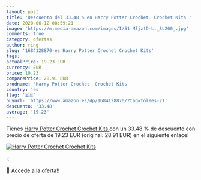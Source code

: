 ```yaml
---
layout: post
title: 'Descuento del 33.48 % en Harry Potter Crochet  Crochet Kits '
date: 2020-06-12 08:59:21
image: 'https://m.media-amazon.com/images/I/51-MljztD-L._SL200_.jpg'
comments: true
category: ofertas
author: ring
slug: '1684128870-es Harry Potter Crochet Crochet Kits'
tags: 
actualPrice: 19.23 EUR
currency: EUR
price: 19.23
comparePrice: 28.91 EUR
prodname: 'Harry Potter Crochet  Crochet Kits '
country: 'es'
flag: '🇪🇸'
buyurl: 'https://www.amazon.es/dp/1684128870/?tag=tolees-21'
descuento: '33.48'
average: '19.23'
---
```


Tienes [Harry Potter Crochet  Crochet Kits ](https://www.amazon.es/dp/1684128870/?tag=tolees-21) con un 33.48 % de descuento con precio de oferta de 19.23 EUR (original: 28.91 EUR) en el siguiente enlace!

[![Harry Potter Crochet  Crochet Kits ](https://m.media-amazon.com/images/I/51-MljztD-L._SL200_.jpg)](https://www.amazon.es/dp/1684128870/?tag=tolees-21)

ℹ️:


[🛒 Accede a la oferta!!](https://www.amazon.es/dp/1684128870/?tag=tolees-21)
